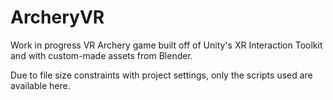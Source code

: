 # ArcheryVR
 
Work in progress VR Archery game built off of Unity's XR Interaction Toolkit and with custom-made assets from Blender.

Due to file size constraints with project settings, only the scripts used are available here.
